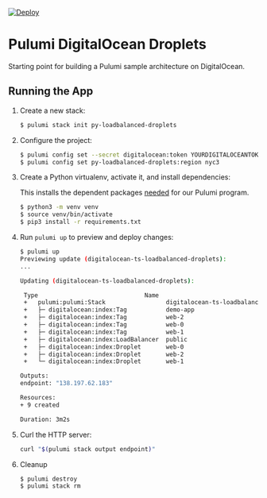 [![Deploy](https://get.pulumi.com/new/button.svg)](https://app.pulumi.com/new)

# Pulumi DigitalOcean Droplets

Starting point for building a Pulumi sample architecture on DigitalOcean.

## Running the App

1.  Create a new stack:

    ```bash
    $ pulumi stack init py-loadbalanced-droplets
    ```

1. Configure the project:

    ```bash
    $ pulumi config set --secret digitalocean:token YOURDIGITALOCEANTOKEN
    $ pulumi config set py-loadbalanced-droplets:region nyc3
    ```

1. Create a Python virtualenv, activate it, and install dependencies:

    This installs the dependent packages [needed](https://www.pulumi.com/docs/intro/concepts/how-pulumi-works/) for our Pulumi program.

    ```bash
    $ python3 -m venv venv
    $ source venv/bin/activate
    $ pip3 install -r requirements.txt
    ```

1. Run `pulumi up` to preview and deploy changes:

    ```bash
    $ pulumi up
    Previewing update (digitalocean-ts-loadbalanced-droplets):
    ...

    Updating (digitalocean-ts-loadbalanced-droplets):

     Type                              Name                                                                         Status
     +   pulumi:pulumi:Stack                 digitalocean-ts-loadbalanced-droplets-digitalocean-ts-loadbalanced-droplets  created
     +   ├─ digitalocean:index:Tag           demo-app                                                                     created
     +   ├─ digitalocean:index:Tag           web-2                                                                        created
     +   ├─ digitalocean:index:Tag           web-0                                                                        created
     +   ├─ digitalocean:index:Tag           web-1                                                                        created
     +   ├─ digitalocean:index:LoadBalancer  public                                                                       created
     +   ├─ digitalocean:index:Droplet       web-0                                                                        created
     +   ├─ digitalocean:index:Droplet       web-2                                                                        created
     +   └─ digitalocean:index:Droplet       web-1                                                                        created

   Outputs:
    endpoint: "138.197.62.183"

   Resources:
    + 9 created

   Duration: 3m2s
    ```

1. Curl the HTTP server:

    ```bash
    curl "$(pulumi stack output endpoint)"
    ```

1. Cleanup

    ```bash
    $ pulumi destroy
    $ pulumi stack rm
    ```
